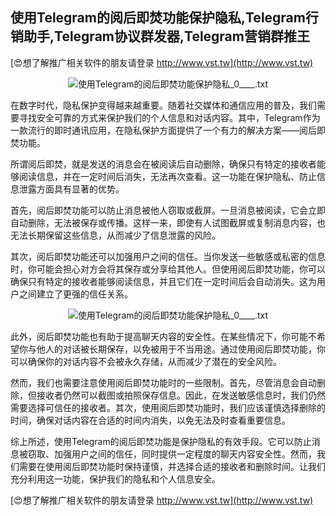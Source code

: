 ## **使用Telegram的阅后即焚功能保护隐私,Telegram行销助手,Telegram协议群发器,Telegram营销群推王**

[😍想了解推广相关软件的朋友请登录 http://www.vst.tw](http://www.vst.tw)

 <center><img src="https://vst.tw/MP4/tuiguang/png/8.png" alt="使用Telegram的阅后即焚功能保护隐私_0____.txt"></center>

在数字时代，隐私保护变得越来越重要。随着社交媒体和通信应用的普及，我们需要寻找安全可靠的方式来保护我们的个人信息和对话内容。其中，Telegram作为一款流行的即时通讯应用，在隐私保护方面提供了一个有力的解决方案——阅后即焚功能。

所谓阅后即焚，就是发送的消息会在被阅读后自动删除，确保只有特定的接收者能够阅读信息，并在一定时间后消失，无法再次查看。这一功能在保护隐私、防止信息泄露方面具有显著的优势。

首先，阅后即焚功能可以防止消息被他人窃取或截屏。一旦消息被阅读，它会立即自动删除，无法被保存或传播。这样一来，即使有人试图截屏或复制消息内容，也无法长期保留这些信息，从而减少了信息泄露的风险。

其次，阅后即焚功能还可以加强用户之间的信任。当你发送一些敏感或私密的信息时，你可能会担心对方会将其保存或分享给其他人。但使用阅后即焚功能，你可以确保只有特定的接收者能够阅读信息，并且它们在一定时间后会自动消失。这为用户之间建立了更强的信任关系。

 <center><img src="https://vst.tw/MP4/tuiguang/png/7.png" alt="使用Telegram的阅后即焚功能保护隐私_0____.txt"></center>

此外，阅后即焚功能也有助于提高聊天内容的安全性。在某些情况下，你可能不希望你与他人的对话被长期保存，以免被用于不当用途。通过使用阅后即焚功能，你可以确保你的对话内容不会被永久存储，从而减少了潜在的安全风险。

然而，我们也需要注意使用阅后即焚功能时的一些限制。首先，尽管消息会自动删除，但接收者仍然可以截图或拍照保存信息。因此，在发送敏感信息时，我们仍然需要选择可信任的接收者。其次，使用阅后即焚功能时，我们应该谨慎选择删除的时间，确保对话内容在合适的时间内消失，以免无法及时查看重要信息。

综上所述，使用Telegram的阅后即焚功能是保护隐私的有效手段。它可以防止消息被窃取、加强用户之间的信任，同时提供一定程度的聊天内容安全性。然而，我们需要在使用阅后即焚功能时保持谨慎，并选择合适的接收者和删除时间。让我们充分利用这一功能，保护我们的隐私和个人信息安全。

[😍想了解推广相关软件的朋友请登录 http://www.vst.tw](http://www.vst.tw)




